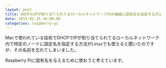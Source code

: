 ```yaml
---
layout: post
title: DHCPのIPが割り当てられてるローカルネットワーク内の機器に固有名を指定する方法
date: 2015-02-15 16:00:08
categories: raspberry-pi
---
```

<p>Macで使われている技術でDHCPでIPが割り当てられてるローカルネットワーク内で特定のノードに固定名を指定する方法がLinuxでも使えると聞いたのですが、その名前を忘れてしまいました。</p>

<p>Raspberry Piに固有名を与えるために使おうと考えています。</p>
